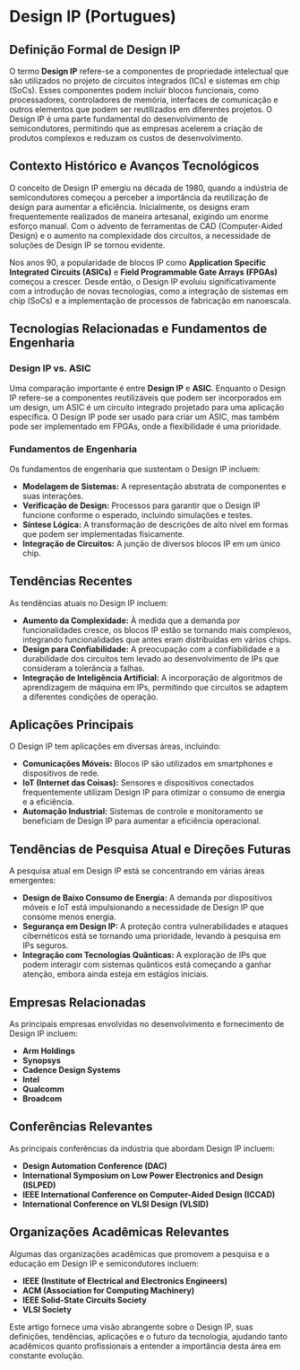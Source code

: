 # Design IP (Portugues)

## Definição Formal de Design IP

O termo **Design IP** refere-se a componentes de propriedade intelectual que são utilizados no projeto de circuitos integrados (ICs) e sistemas em chip (SoCs). Esses componentes podem incluir blocos funcionais, como processadores, controladores de memória, interfaces de comunicação e outros elementos que podem ser reutilizados em diferentes projetos. O Design IP é uma parte fundamental do desenvolvimento de semicondutores, permitindo que as empresas acelerem a criação de produtos complexos e reduzam os custos de desenvolvimento.

## Contexto Histórico e Avanços Tecnológicos

O conceito de Design IP emergiu na década de 1980, quando a indústria de semicondutores começou a perceber a importância da reutilização de design para aumentar a eficiência. Inicialmente, os designs eram frequentemente realizados de maneira artesanal, exigindo um enorme esforço manual. Com o advento de ferramentas de CAD (Computer-Aided Design) e o aumento na complexidade dos circuitos, a necessidade de soluções de Design IP se tornou evidente.

Nos anos 90, a popularidade de blocos IP como **Application Specific Integrated Circuits (ASICs)** e **Field Programmable Gate Arrays (FPGAs)** começou a crescer. Desde então, o Design IP evoluiu significativamente com a introdução de novas tecnologias, como a integração de sistemas em chip (SoCs) e a implementação de processos de fabricação em nanoescala.

## Tecnologias Relacionadas e Fundamentos de Engenharia

### Design IP vs. ASIC

Uma comparação importante é entre **Design IP** e **ASIC**. Enquanto o Design IP refere-se a componentes reutilizáveis que podem ser incorporados em um design, um ASIC é um circuito integrado projetado para uma aplicação específica. O Design IP pode ser usado para criar um ASIC, mas também pode ser implementado em FPGAs, onde a flexibilidade é uma prioridade.

### Fundamentos de Engenharia

Os fundamentos de engenharia que sustentam o Design IP incluem:

- **Modelagem de Sistemas:** A representação abstrata de componentes e suas interações.
- **Verificação de Design:** Processos para garantir que o Design IP funcione conforme o esperado, incluindo simulações e testes.
- **Síntese Lógica:** A transformação de descrições de alto nível em formas que podem ser implementadas fisicamente.
- **Integração de Circuitos:** A junção de diversos blocos IP em um único chip.

## Tendências Recentes

As tendências atuais no Design IP incluem:

- **Aumento da Complexidade:** À medida que a demanda por funcionalidades cresce, os blocos IP estão se tornando mais complexos, integrando funcionalidades que antes eram distribuídas em vários chips.
- **Design para Confiabilidade:** A preocupação com a confiabilidade e a durabilidade dos circuitos tem levado ao desenvolvimento de IPs que consideram a tolerância a falhas.
- **Integração de Inteligência Artificial:** A incorporação de algoritmos de aprendizagem de máquina em IPs, permitindo que circuitos se adaptem a diferentes condições de operação.

## Aplicações Principais

O Design IP tem aplicações em diversas áreas, incluindo:

- **Comunicações Móveis:** Blocos IP são utilizados em smartphones e dispositivos de rede.
- **IoT (Internet das Coisas):** Sensores e dispositivos conectados frequentemente utilizam Design IP para otimizar o consumo de energia e a eficiência.
- **Automação Industrial:** Sistemas de controle e monitoramento se beneficiam de Design IP para aumentar a eficiência operacional.

## Tendências de Pesquisa Atual e Direções Futuras

A pesquisa atual em Design IP está se concentrando em várias áreas emergentes:

- **Design de Baixo Consumo de Energia:** A demanda por dispositivos móveis e IoT está impulsionando a necessidade de Design IP que consome menos energia.
- **Segurança em Design IP:** A proteção contra vulnerabilidades e ataques cibernéticos está se tornando uma prioridade, levando à pesquisa em IPs seguros.
- **Integração com Tecnologias Quânticas:** A exploração de IPs que podem interagir com sistemas quânticos está começando a ganhar atenção, embora ainda esteja em estágios iniciais.

## Empresas Relacionadas

As principais empresas envolvidas no desenvolvimento e fornecimento de Design IP incluem:

- **Arm Holdings**
- **Synopsys**
- **Cadence Design Systems**
- **Intel**
- **Qualcomm**
- **Broadcom**

## Conferências Relevantes

As principais conferências da indústria que abordam Design IP incluem:

- **Design Automation Conference (DAC)**
- **International Symposium on Low Power Electronics and Design (ISLPED)**
- **IEEE International Conference on Computer-Aided Design (ICCAD)**
- **International Conference on VLSI Design (VLSID)**

## Organizações Acadêmicas Relevantes

Algumas das organizações acadêmicas que promovem a pesquisa e a educação em Design IP e semicondutores incluem:

- **IEEE (Institute of Electrical and Electronics Engineers)**
- **ACM (Association for Computing Machinery)**
- **IEEE Solid-State Circuits Society**
- **VLSI Society**

Este artigo fornece uma visão abrangente sobre o Design IP, suas definições, tendências, aplicações e o futuro da tecnologia, ajudando tanto acadêmicos quanto profissionais a entender a importância desta área em constante evolução.